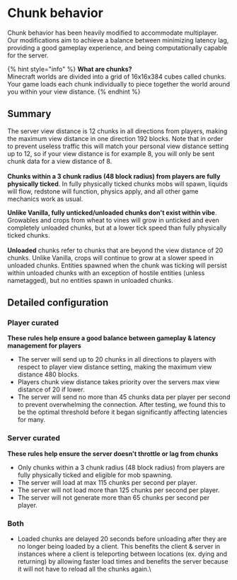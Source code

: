 # Chunk behavior

Chunk behavior has been heavily modified to accommodate multiplayer. Our modifications aim to achieve a balance between minimizing latency lag, providing a good gameplay experience, and being computationally capable for the server.

{% hint style="info" %}
**What are chunks?**\
Minecraft worlds are divided into a grid of 16x16x384 cubes called chunks. Your game loads each chunk individually to piece together the world around you within your view distance.
{% endhint %}

## **Summary**

The server view distance is 12 chunks in all directions from players, making the maximum view distance in one direction 192 blocks. Note that in order to prevent useless traffic this will match your personal view distance setting up to 12, so if your view distance is for example 8, you will only be sent chunk data for a view distance of 8.\
\
**Chunks within a 3 chunk radius (48 block radius) from players are fully physically ticked**. In fully physically ticked chunks mobs will spawn, liquids will flow, redstone will function, physics apply, and all other game mechanics work as usual.

**Unlike Vanilla, fully unticked/unloaded chunks don't exist within vibe**. Growables and crops from wheat to vines will grow in unticked and even completely unloaded chunks, but at a lower tick speed than fully physically ticked chunks.\
\
**Unloaded** chunks refer to chunks that are beyond the view distance of 20 chunks. Unlike Vanilla, crops will continue to grow at a slower speed in unloaded chunks. Entities spawned when the chunk was ticking will persist within unloaded chunks with an exception of hostile entities (unless nametagged), but no entities spawn in unloaded chunks.

## Detailed configuration

### Player curated

**These rules help ensure a good balance between gameplay & latency management for players**

* The server will send up to 20 chunks in all directions to players with respect to player view distance setting, making the maximum view distance 480 blocks.
* Players chunk view distance takes priority over the servers max view distance of 20 if lower.
* The server will send no more than 45 chunks data per player per second to prevent overwhelming the connection. After testing, we found this to be the optimal threshold before it began significantly affecting latencies for many.

### Server curated

**These rules help ensure the server doesn't throttle or lag from chunks**

* Only chunks within a 3 chunk radius (48 block radius) from players are fully physically ticked and eligible for mob spawning.
* The server will load at max 115 chunks per second per player.
* The server will not load more than 125 chunks per second per player.
* The server will  not generate more than 65 chunks per second per player.

### Both

* Loaded chunks are delayed 20 seconds before unloading after they are no longer being loaded by a client. This benefits the client & server in instances where a client is teleporting between locations (ex. dying and returning) by allowing faster load times and benefits the server because it will not have to reload all the chunks again.\
